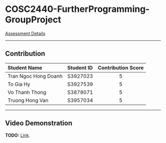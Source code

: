 # COSC2440-FurtherProgramming-GroupProject
[Assessment Details](AssessmentDetails.md)

---



## Contribution

| Student Name         | Student ID | Contribution Score |
|:---------------------|:-----------|:------------------:|
| Tran Ngoc Hong Doanh | S3927023   |          5          |
| To Gia Hy            | S3927539   |          5          |
| Vo Thanh Thong       | S3878071   |          5          |
| Truong Hong Van      | S3957034   |          5          |

---
## Video Demonstration

**TODO:** [Link](https://www.youtube.com/watch?v=WJqikoRLlyI).